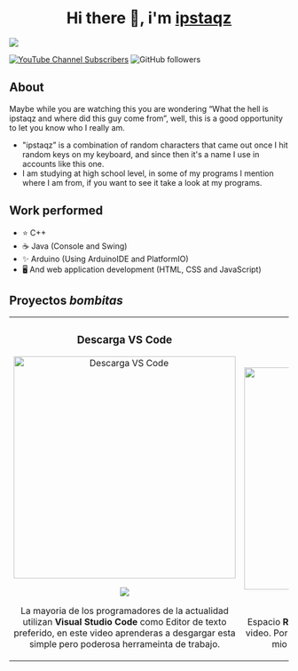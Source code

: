 <div align="center">
<h1>Hi there 👋, i'm <a href="#blue">ipstaqz</a></h1>
</div>
<img src="https://i.imgur.com/haa2Lnu.png">


[![YouTube Channel Subscribers](https://img.shields.io/youtube/channel/subscribers/UCa36jcsh1J8ijChHK3lttKA)](https://youtube.com/@Namistaki?sub_confirmation=1)
![GitHub followers](https://img.shields.io/github/followers/ipstaqz)


## About
Maybe while you are watching this you are wondering “What the hell is ipstaqz and where did this guy come from”, well, this is a good opportunity to let you know who I really am.

 - "ipstaqz” is a combination of random characters that came out once I hit random keys on my keyboard, and since then it's a name I use in accounts like this one.
 - I am studying at high school level, in some of my programs I mention where I am from, if you want to see it take a look at my programs.

## Work performed
 - ⭐ C++
 - ☕ Java (Console and Swing)
 - ✨ Arduino (Using ArduinoIDE and PlatformIO)
 - 🖥️ And web application development (HTML, CSS and JavaScript)

## Proyectos *bombitas*
<table>
<tr>
<td width="50%">
<h3 align="center">Descarga VS Code</h3>
<div align="center">
<a href="https://youtu.be/M2RP6RNspB8?si=GOtqy0ofM87rDRDD" target="_blank"><img src="https://i.imgur.com/UtMT3Cd.png" width="400" alt="Descarga VS Code"></a>
<p>
<a href="https://youtu.be/vJapzH_46a8" target="_blank">
<img src="https://img.shields.io/badge/-Youtube-green?style=for-the-badge&color=fbfc40">
</a>
</p>
<p>La mayoria de los programadores de la actualidad utilizan <strong>Visual Studio Code</strong> como Editor de texto preferido, en este video aprenderas a desgargar esta simple pero poderosa herrameinta de trabajo.</p>
</div>
                                                                                      
</td>

<td width="50%">
               <br>
<h3 align="center">=Pendiente=</h3>
<div align="center">                                       
<a href="#link-a-donde-mandara-la-foto" target="_blank"><img src="https://i.imgur.com/rO9gfDG.jpeg" width="400" alt="Curso arquitectura MVVM"></a>
<br>
<p>
<a href="#link-al-video-de-YT" target="_blank">
<img src="https://img.shields.io/badge/-Youtube-green?style=for-the-badge&color=3fFD7f">
</a>
</p>
</p>Espacio <strong>RESERVADO</strong> para cuando haga el segundo video. Por lo mientras dejo la miniatura de otro video mio que nada tiene que ver con el tema.</p>
</div>                                                             
</table>                                                                                 
</div>
<br>

<!---
# requisitos
- Foto de perfil
- Facebook
- WhatsApp
- Twiter
- Instagram
- 2 Archivos en youtube, que fueron elaborados por uds. referentes a la programacion
- Una breve descripcion del trabajo realizado
---!>

